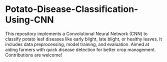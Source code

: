 # Potato-Disease-Classification-Using-CNN
This repository implements a Convolutional Neural Network (CNN) to classify potato leaf diseases like early blight, late blight, or healthy leaves. It includes data preprocessing, model training, and evaluation. Aimed at aiding farmers with quick disease detection for better crop management. Contributions are welcome!
